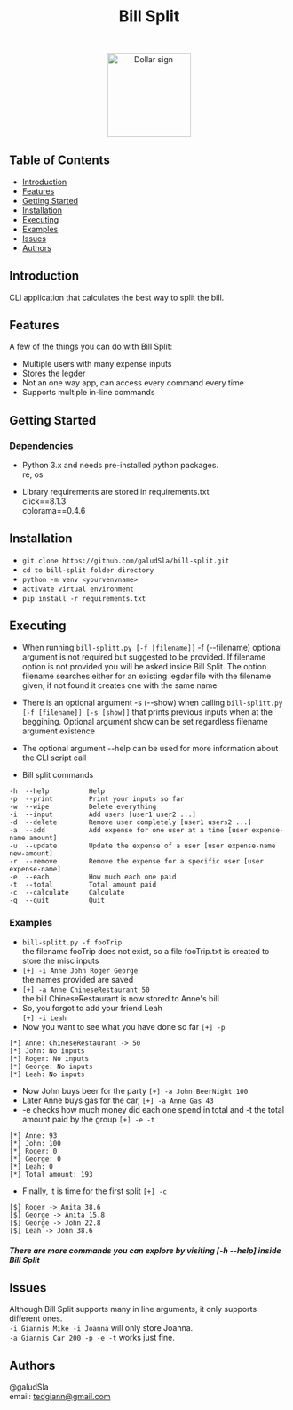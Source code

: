 <h1 align="center"> Bill Split </h1> <br>
<p align="center">
  <a href=https://github.com/galudSla/bill-split>
    <img alt="Dollar sign" title="Dollar" src="https://www.nicepng.com/png/full/28-287043_money-bag-dollar-icon.png" height="150">
  </a>
</p>


## Table of Contents

- [Introduction](#introduction)
- [Features](#features)
- [Getting Started](#getting-started)
- [Installation](#installation)
- [Executing](#executing)
- [Examples](#examples)
- [Issues](#issues)
- [Authors](#authors)


## Introduction

CLI application that calculates the best way to split the bill. 


## Features

A few of the things you can do with Bill Split:

* Multiple users with many expense inputs
* Stores the legder
* Not an one way app, can access every command every time
* Supports multiple in-line commands 


## Getting Started

### Dependencies

* Python 3.x and needs pre-installed python packages.\
re, os

* Library requirements are stored in requirements.txt\
click==8.1.3\
colorama==0.4.6


## Installation

* `git clone https://github.com/galudSla/bill-split.git`
* `cd to bill-split folder directory`
* `python -m venv <yourvenvname>`
* `activate virtual environment`
* `pip install -r requirements.txt`


## Executing

* When running `bill-splitt.py [-f [filename]]` -f (--filename) optional argument is not required but suggested to be provided. If filename option is not provided you will be asked inside Bill Split. The option filename searches either for an existing legder file with the filename given, if not found it creates one with the same name
*  There is an optional argument -s (--show) when calling `bill-splitt.py [-f [filename]] [-s [show]]` that prints previous inputs when at the beggining. Optional argument show can be set regardless filename argument existence
* The optional argument --help can be used for more information about the CLI script call

* Bill split commands
```
-h  --help          Help
-p  --print         Print your inputs so far
-w  --wipe          Delete everything
-i  --input         Add users [user1 user2 ...]
-d  --delete        Remove user completely [user1 users2 ...]
-a  --add           Add expense for one user at a time [user expense-name amount]
-u  --update        Update the expense of a user [user expense-name new-amount]
-r  --remove        Remove the expense for a specific user [user expense-name]
-e  --each          How much each one paid
-t  --total         Total amount paid
-c  --calculate     Calculate
-q  --quit          Quit
```
### Examples
* `bill-splitt.py -f fooTrip`\
the filename fooTrip does not exist, so a file fooTrip.txt is created to store the misc inputs
* `[+] -i Anne John Roger George`\
the names provided are saved 
* `[+] -a Anne ChineseRestaurant 50`\
the bill ChineseRestaurant is now stored to Anne's bill
* So, you forgot to add your friend Leah\
`[+] -i Leah`
* Now you want to see what you have done so far `[+] -p`
```
[*] Anne: ChineseRestaurant -> 50
[*] John: No inputs
[*] Roger: No inputs
[*] George: No inputs
[*] Leah: No inputs
```
* Now John buys beer for the party `[+] -a John BeerNight 100`
* Later Anne buys gas for the car, `[+] -a Anne Gas 43`
* -e checks how much money did each one spend in total and -t the total amount paid by the group `[+] -e -t `
```
[*] Anne: 93
[*] John: 100
[*] Roger: 0
[*] George: 0
[*] Leah: 0
[*] Total amount: 193
```
* Finally, it is time for the first split `[+] -c`
```
[$] Roger -> Anita 38.6
[$] George -> Anita 15.8
[$] George -> John 22.8
[$] Leah -> John 38.6
```
##### There are more commands you can explore by visiting [-h --help] inside Bill Split


## Issues 

Although Bill Split supports many in line arguments, it only supports different ones.\
`-i Giannis Mike -i Joanna` will only store Joanna.\
`-a Giannis Car 200 -p -e -t` works just fine.


## Authors

@galudSla\
email: tedgiann@gmail.com

